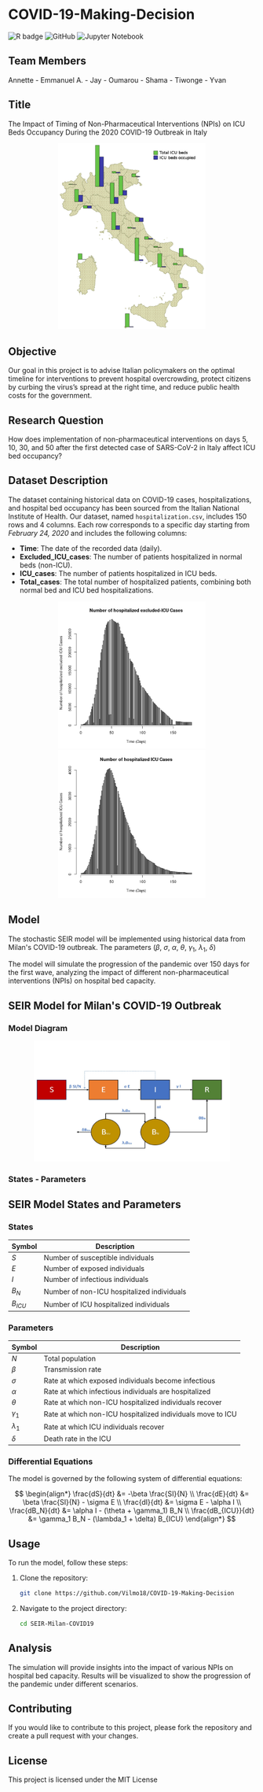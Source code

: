 # COVID-19-Making-Decision

![R badge](https://img.shields.io/badge/R-276DC3?style=for-the-badge&logo=r&logoColor=white)
![GitHub](https://img.shields.io/badge/github-%23121011.svg?style=for-the-badge&logo=github&logoColor=white)
![Jupyter Notebook](https://img.shields.io/badge/jupyter-%23FA0F00.svg?style=for-the-badge&logo=jupyter&logoColor=white)

## Team Members

Annette  -  Emmanuel A. - Jay - Oumarou  - Shama - Tiwonge - Yvan 

## Title

The Impact of Timing of Non-Pharmaceutical Interventions (NPIs) on ICU Beds Occupancy During the 2020 COVID-19 Outbreak in Italy

<p align="center">
  <img src="images/italy.png" alt="non icu" width="300"/>
</p>

## Objective

Our goal in this project is to advise Italian policymakers on the optimal timeline for interventions to prevent hospital
overcrowding, protect citizens by curbing the virus’s spread at the right time, and reduce public health costs for the government.

## Research Question
How does implementation of non-pharmaceutical interventions on days 5, 10, 30, and 50 after the first detected case of SARS-CoV-2 in Italy affect ICU bed occupancy?

## Dataset Description

The dataset containing historical data on COVID-19 cases, hospitalizations, and hospital bed occupancy has been sourced from the Italian National Institute of Health. Our dataset, named `hospitalization.csv`, includes 150 rows and 4 columns. Each row corresponds to a specific day starting from *February 24, 2020* and includes the following columns:

- **Time**: The date of the recorded data (daily).
- **Excluded_ICU_cases**: The number of patients hospitalized in normal beds (non-ICU).
- **ICU_cases**: The number of patients hospitalized in ICU beds.
- **Total_cases**: The total number of hospitalized patients, combining both normal bed and ICU bed hospitalizations.


<p align="center">
  <img src="images/excluded_icu.png" alt="non icu" width="300"/>
  <img src="images/icu.png" alt="icu" width="300"/>
</p>

## Model

The stochastic SEIR model will be implemented using historical data from Milan's COVID-19 outbreak. The parameters ($\beta$, $\sigma$, $\alpha$, $\theta$, $\gamma_1$, $\lambda_1$, $\delta$)


The model will simulate the progression of the pandemic over 150 days for the first wave, analyzing the impact of different non-pharmaceutical interventions (NPIs) on hospital bed capacity.


## SEIR Model for Milan's COVID-19 Outbreak

### Model Diagram

<!-- ![Model Diagram](images/Model%20diagram.jpg) -->

<p align="center">
  <img src="images/Model diagram.jpg" alt="model" width="400"/>
</p>


### States - Parameters

## SEIR Model States and Parameters

### States

| **Symbol** | **Description**                                      |
|------------|------------------------------------------------------|
| $S$        | Number of susceptible individuals                    |
| $E$        | Number of exposed individuals                        |
| $I$        | Number of infectious individuals                     |
| $B_N$      | Number of non-ICU hospitalized individuals           |
| $B_{ICU}$  | Number of ICU hospitalized individuals               |

### Parameters

| **Symbol** | **Description**                                       |
|------------|-------------------------------------------------------|
| $N$        | Total population                                      |
| $\beta$    | Transmission rate                                     |
| $\sigma$   | Rate at which exposed individuals become infectious   |
| $\alpha$   | Rate at which infectious individuals are hospitalized |
| $\theta$   | Rate at which non-ICU hospitalized individuals recover |
| $\gamma_1$ | Rate at which non-ICU hospitalized individuals move to ICU |
| $\lambda_1$| Rate at which ICU individuals recover                 |
| $\delta$   | Death rate in the ICU                                 |

<!-- States:
- $S$ is the number of susceptible individuals
- $E$ is the number of exposed individuals
- $I$ is the number of infectious individuals
- $B_N$ is the number of non-ICU hospitalized individuals
- $B_{ICU}$ is the number of ICU hospitalized individuals

Parameters:
- $N$ is the total population
- $\beta$: Transmission rate
- $\sigma$: Rate at which exposed individuals become infectious
- $\alpha$: Rate at which infectious individuals are hospitalized
- $\theta$: Rate at which non-ICU hospitalized individuals recover
- $\gamma_1$: Rate at which non-ICU hospitalized individuals are moved to the ICU
- $\lambda_1$: Rate at which ICU individuals recover
- $\delta$: Death rate in the ICU -->



### Differential Equations

The model is governed by the following system of differential equations:

$$
\begin{align*}
\frac{dS}{dt} &= -\beta \frac{SI}{N} \\
\frac{dE}{dt} &= \beta \frac{SI}{N} - \sigma E \\
\frac{dI}{dt} &= \sigma E - \alpha I \\
\frac{dB_N}{dt} &= \alpha I - (\theta + \gamma_1) B_N \\
\frac{dB_{ICU}}{dt} &= \gamma_1 B_N - (\lambda_1 + \delta) B_{ICU}
\end{align*}
$$



## Usage

To run the model, follow these steps:

1. Clone the repository:
    ```bash
    git clone https://github.com/Vilmo18/COVID-19-Making-Decision
    ```
2. Navigate to the project directory:
    ```bash
    cd SEIR-Milan-COVID19
    ```

## Analysis

The simulation will provide insights into the impact of various NPIs on hospital bed capacity. Results will be visualized to show the progression of the pandemic under different scenarios.

## Contributing

If you would like to contribute to this project, please fork the repository and create a pull request with your changes.

## License

This project is licensed under the MIT License 



